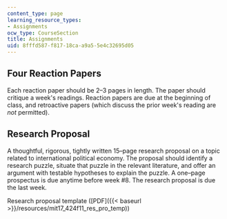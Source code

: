 ```yaml
---
content_type: page
learning_resource_types:
- Assignments
ocw_type: CourseSection
title: Assignments
uid: 8fffd587-f817-18ca-a9a5-5e4c32695d05
---
```


Four Reaction Papers
--------------------

Each reaction paper should be 2–3 pages in length. The paper should critique a week's readings. Reaction papers are due at the beginning of class, and retroactive papers (which discuss the prior week's reading are _not_ permitted).

Research Proposal
-----------------

A thoughtful, rigorous, tightly written 15–page research proposal on a topic related to international political economy. The proposal should identify a research puzzle, situate that puzzle in the relevant literature, and offer an argument with testable hypotheses to explain the puzzle. A one–page prospectus is due anytime before week #8. The research proposal is due the last week.

Research proposal template ([PDF]({{< baseurl >}}/resources/mit17_424f11_res_pro_temp))
